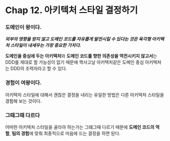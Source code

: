 # Chap 12. 아키텍처 스타일 결정하기



### 도메인이 왕이다.

***외부의 영향을 받지 않고 도메인 코드를 자유롭게 발전시킬 수 있다는 것은 육각형 아키텍처 스타일이 내세우는 가장 중요한 가치다.***

**도메인을 중심에 두는 아키텍처**와 **도메인 코드를 향한 의존성을 역전시키지 않고서**는 DDD를 제대로 할 가능성이 없기 때문에 핵사고날 아키텍처같은 도메인 중심 아키텍처는 DDD의 조력자라고 할 수 있다.



### 경험이 여왕이다.

아키텍처 스타일에 대해서 괜찮은 결정을 내리는 유일한 방법은 다른 아키텍처 스타일을 경험해 보는 것이다.



### 그때그때 다르다

어떠한 아키텍처 스타일을 골라야 하는가는 그떄그때 다르기 때문에 **도메인 코드의 역할**, **팀의 경험**에 맞춰 최종적으로 마음에 드는 결정을 하면 된다.

